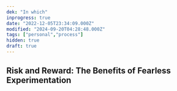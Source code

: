 ```yaml
---
dek: "In which"
inprogress: true
date: "2022-12-05T23:34:09.000Z"
modified: "2024-09-20T04:28:48.000Z"
tags: ["personal","process"]
hidden: true
draft: true
---
```

## Risk and Reward: The Benefits of Fearless Experimentation

